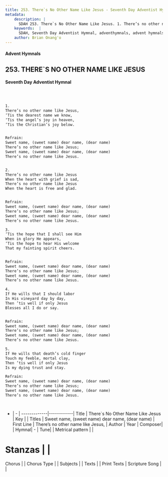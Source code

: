 ```yaml
---
title: 253. There`s No Other Name Like Jesus - Seventh Day Adventist Hymnal
metadata:
    description: |
      SDAH 253. There`s No Other Name Like Jesus. 1. There’s no other name like Jesus, ‘Tis the dearest name we know, ‘Tis the angel’s joy in heaven, ‘Tis the Christian’s joy below. 
    keywords:  |
      SDAH, Seventh Day Adventist Hymnal, adventhymnals, advent hymnals, There`s No Other Name Like Jesus, There’s no other name like Jesus, ,Sweet name, (sweet name) dear name, (dear name)
    author: Brian Onang'o
---
```


#### Advent Hymnals
## 253. THERE`S NO OTHER NAME LIKE JESUS
#### Seventh Day Adventist Hymnal

```txt



1.
There’s no other name like Jesus,
‘Tis the dearest name we know,
‘Tis the angel’s joy in heaven,
‘Tis the Christian’s joy below.


Refrain:
Sweet name, (sweet name) dear name, (dear name)
There’s no other name like Jesus;
Sweet name, (sweet name) dear name, (dear name)
There’s no other name like Jesus.


2.
There’s no other name like Jesus
When the heart with grief is sad,
There’s no other name like Jesus
When the heart is free and glad.


Refrain:
Sweet name, (sweet name) dear name, (dear name)
There’s no other name like Jesus;
Sweet name, (sweet name) dear name, (dear name)
There’s no other name like Jesus.

3.
‘Tis the hope that I shall see Him
When in glory He appears,
‘Tis the hope to hear His welcome
That my fainting spirit cheers.


Refrain:
Sweet name, (sweet name) dear name, (dear name)
There’s no other name like Jesus;
Sweet name, (sweet name) dear name, (dear name)
There’s no other name like Jesus.

4.
If He wills that I should labor
In His vineyard day by day,
Then ’tis well if only Jesus
Blesses all I do or say.


Refrain:
Sweet name, (sweet name) dear name, (dear name)
There’s no other name like Jesus;
Sweet name, (sweet name) dear name, (dear name)
There’s no other name like Jesus.

5.
If He wills that death’s cold finger
Touch my feeble, mortal clay,
Then ’tis well if only Jesus
Is my dying trust and stay.

Refrain:
Sweet name, (sweet name) dear name, (dear name)
There’s no other name like Jesus;
Sweet name, (sweet name) dear name, (dear name)
There’s no other name like Jesus.




```

- |   -  |
-------------|------------|
Title | There`s No Other Name Like Jesus |
Key |  |
Titles | Sweet name, (sweet name) dear name, (dear name) |
First Line | There’s no other name like Jesus, |
Author | 
Year | 
Composer|  |
Hymnal|  - |
Tune|  |
Metrical pattern | |
# Stanzas |  |
Chorus |  |
Chorus Type |  |
Subjects |  |
Texts |  |
Print Texts | 
Scripture Song |  |
  
